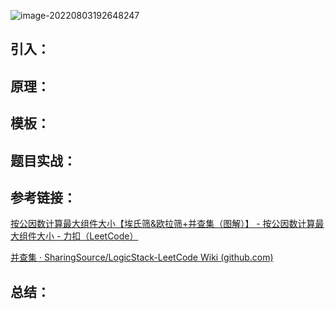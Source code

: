 

![image-20220803192648247](https://figurebed-ladidol.oss-cn-chengdu.aliyuncs.com/img/202208031926385.png)



## 引入：



## 原理：



## 模板：



## 题目实战：



## 参考链接：

[按公因数计算最大组件大小【埃氏筛&欧拉筛+并查集（图解）】 - 按公因数计算最大组件大小 - 力扣（LeetCode）](https://leetcode.cn/problems/largest-component-size-by-common-factor/solution/an-gong-yin-shu-ji-suan-zui-da-zu-jian-d-0tm8/)

[并查集 · SharingSource/LogicStack-LeetCode Wiki (github.com)](https://github.com/SharingSource/LogicStack-LeetCode/wiki/并查集)

## 总结：

